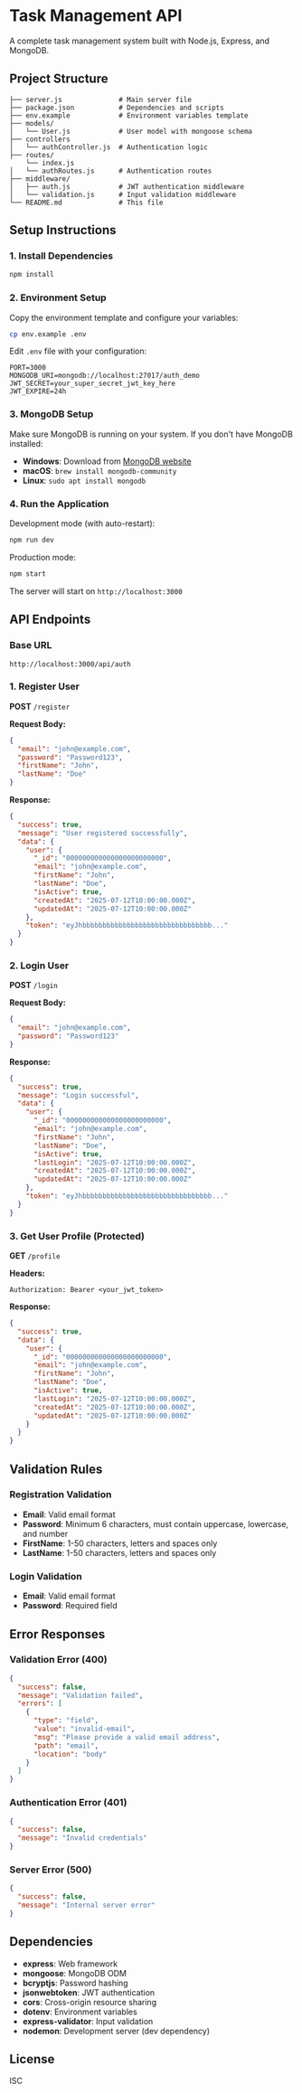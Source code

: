 # Task Management API

A complete task management system built with Node.js, Express, and MongoDB.

## Project Structure

```
├── server.js              # Main server file
├── package.json           # Dependencies and scripts
├── env.example            # Environment variables template
├── models/
│   └── User.js            # User model with mongoose schema
├── controllers
│   └── authController.js  # Authentication logic
├── routes/
    └── index.js
│   └── authRoutes.js      # Authentication routes
├── middleware/
│   ├── auth.js            # JWT authentication middleware
│   └── validation.js      # Input validation middleware
└── README.md              # This file
```

## Setup Instructions

### 1. Install Dependencies

```bash
npm install
```

### 2. Environment Setup

Copy the environment template and configure your variables:

```bash
cp env.example .env
```

Edit `.env` file with your configuration:

```env
PORT=3000
MONGODB_URI=mongodb://localhost:27017/auth_demo
JWT_SECRET=your_super_secret_jwt_key_here
JWT_EXPIRE=24h
```

### 3. MongoDB Setup

Make sure MongoDB is running on your system. If you don't have MongoDB installed:

- **Windows**: Download from [MongoDB website](https://www.mongodb.com/try/download/community)
- **macOS**: `brew install mongodb-community`
- **Linux**: `sudo apt install mongodb`

### 4. Run the Application

Development mode (with auto-restart):
```bash
npm run dev
```

Production mode:
```bash
npm start
```

The server will start on `http://localhost:3000`

## API Endpoints

### Base URL
```
http://localhost:3000/api/auth
```

### 1. Register User
**POST** `/register`

**Request Body:**
```json
{
  "email": "john@example.com",
  "password": "Password123",
  "firstName": "John",
  "lastName": "Doe"
}
```

**Response:**
```json
{
  "success": true,
  "message": "User registered successfully",
  "data": {
    "user": {
      "_id": "000000000000000000000000",
      "email": "john@example.com",
      "firstName": "John",
      "lastName": "Doe",
      "isActive": true,
      "createdAt": "2025-07-12T10:00:00.000Z",
      "updatedAt": "2025-07-12T10:00:00.000Z"
    },
    "token": "eyJhbbbbbbbbbbbbbbbbbbbbbbbbbbbbbbbb..."
  }
}
```

### 2. Login User
**POST** `/login`

**Request Body:**
```json
{
  "email": "john@example.com",
  "password": "Password123"
}
```

**Response:**
```json
{
  "success": true,
  "message": "Login successful",
  "data": {
    "user": {
      "_id": "000000000000000000000000",
      "email": "john@example.com",
      "firstName": "John",
      "lastName": "Doe",
      "isActive": true,
      "lastLogin": "2025-07-12T10:00:00.000Z",
      "createdAt": "2025-07-12T10:00:00.000Z",
      "updatedAt": "2025-07-12T10:00:00.000Z"
    },
    "token": "eyJhbbbbbbbbbbbbbbbbbbbbbbbbbbbbbbbb..."
  }
}
```

### 3. Get User Profile (Protected)
**GET** `/profile`

**Headers:**
```
Authorization: Bearer <your_jwt_token>
```

**Response:**
```json
{
  "success": true,
  "data": {
    "user": {
      "_id": "000000000000000000000000",
      "email": "john@example.com",
      "firstName": "John",
      "lastName": "Doe",
      "isActive": true,
      "lastLogin": "2025-07-12T10:00:00.000Z",
      "createdAt": "2025-07-12T10:00:00.000Z",
      "updatedAt": "2025-07-12T10:00:00.000Z"
    }
  }
}
```

## Validation Rules

### Registration Validation
- **Email**: Valid email format
- **Password**: Minimum 6 characters, must contain uppercase, lowercase, and number
- **FirstName**: 1-50 characters, letters and spaces only
- **LastName**: 1-50 characters, letters and spaces only

### Login Validation
- **Email**: Valid email format
- **Password**: Required field

## Error Responses

### Validation Error (400)
```json
{
  "success": false,
  "message": "Validation failed",
  "errors": [
    {
      "type": "field",
      "value": "invalid-email",
      "msg": "Please provide a valid email address",
      "path": "email",
      "location": "body"
    }
  ]
}
```

### Authentication Error (401)
```json
{
  "success": false,
  "message": "Invalid credentials"
}
```

### Server Error (500)
```json
{
  "success": false,
  "message": "Internal server error"
}
```

## Dependencies

- **express**: Web framework
- **mongoose**: MongoDB ODM
- **bcryptjs**: Password hashing
- **jsonwebtoken**: JWT authentication
- **cors**: Cross-origin resource sharing
- **dotenv**: Environment variables
- **express-validator**: Input validation
- **nodemon**: Development server (dev dependency)

## License

ISC 
